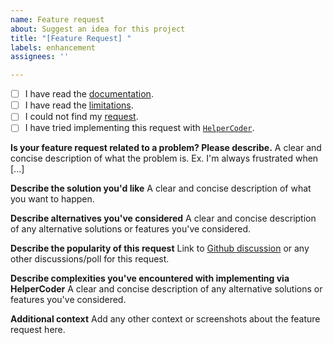 ```yaml
---
name: Feature request
about: Suggest an idea for this project
title: "[Feature Request] "
labels: enhancement
assignees: ''

---
```


- [ ] I have read the [documentation](https://swiftpackageindex.com/SwiftyLab/MetaCodable/main/documentation/metacodable).
- [ ] I have read the [limitations](https://swiftpackageindex.com/swiftylab/metacodable/main/documentation/metacodable/limitations).
- [ ] I could not find my [request](https://github.com/SwiftyLab/MetaCodable/issues).
- [ ] I have tried implementing this request with [`HelperCoder`](https://swiftpackageindex.com/swiftylab/metacodable/main/documentation/metacodable/helpercoder).

**Is your feature request related to a problem? Please describe.**
A clear and concise description of what the problem is. Ex. I'm always frustrated when [...]

**Describe the solution you'd like**
A clear and concise description of what you want to happen.

**Describe alternatives you've considered**
A clear and concise description of any alternative solutions or features you've considered.

**Describe the popularity of this request**
Link to [Github discussion](https://github.com/SwiftyLab/MetaCodable/discussions) or any other discussions/poll for this request.

**Describe complexities you've encountered with implementing via HelperCoder**
A clear and concise description of any alternative solutions or features you've considered.

**Additional context**
Add any other context or screenshots about the feature request here.
